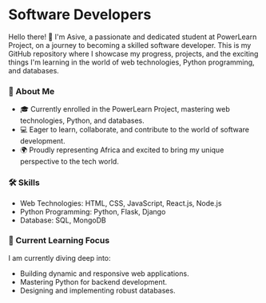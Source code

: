 <h1>Software Developers</h1>

Hello there! 👋 I'm Asive, a passionate and dedicated student at PowerLearn Project, on a journey to becoming a skilled software developer. This is my GitHub repository where I showcase my progress, projects, and the exciting things I'm learning in the world of web technologies, Python programming, and databases.

<h3>🚀 About Me</h3>
<ul>
  <li>🎓 Currently enrolled in the PowerLearn Project, mastering web technologies, Python, and databases.</li>
  <li>💻 Eager to learn, collaborate, and contribute to the world of software development.</li>
  <li>🌍 Proudly representing Africa and excited to bring my unique perspective to the tech world.</li>
</ul>

<h3>🛠️ Skills</h3>
<ul>
  <li>Web Technologies: HTML, CSS, JavaScript, React.js, Node.js</li>
  <li>Python Programming: Python, Flask, Django</li>
  <li>Database: SQL, MongoDB</li>
</ul>

<h3>🌱 Current Learning Focus</h3>
I am currently diving deep into:
<ul>
  <li>Building dynamic and responsive web applications.</li>
  <li>Mastering Python for backend development.</li>
  <li>Designing and implementing robust databases.</li>
</ul>

